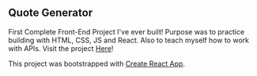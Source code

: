 ## Quote Generator

First Complete Front-End Project I've ever built! Purpose was to practice building with HTML, CSS, JS and React. Also to teach myself how to work with APIs. Visit the project [Here](https://alec-huang-labs.github.io/RandomQuotes/)!

This project was bootstrapped with [Create React App](https://github.com/facebook/create-react-app). 
